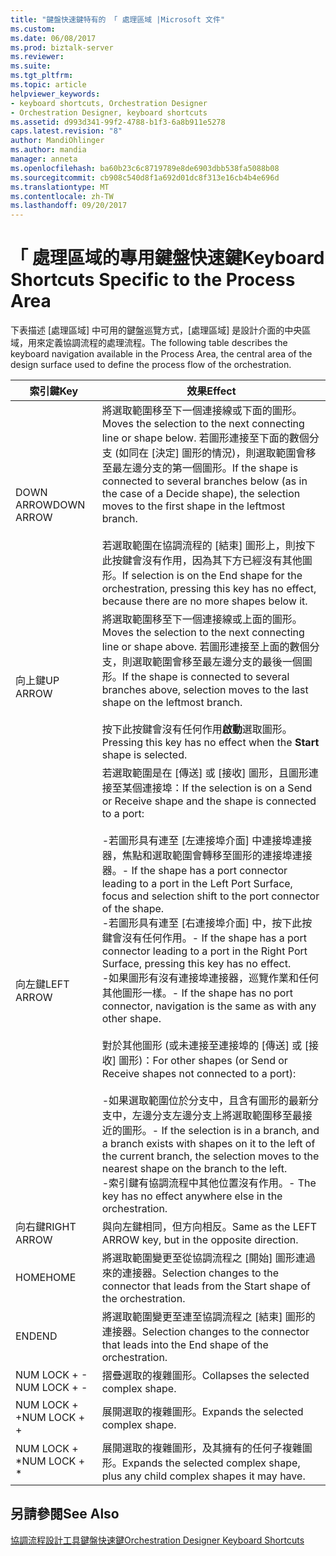 ```yaml
---
title: "鍵盤快速鍵特有的 「 處理區域 |Microsoft 文件"
ms.custom: 
ms.date: 06/08/2017
ms.prod: biztalk-server
ms.reviewer: 
ms.suite: 
ms.tgt_pltfrm: 
ms.topic: article
helpviewer_keywords:
- keyboard shortcuts, Orchestration Designer
- Orchestration Designer, keyboard shortcuts
ms.assetid: d993d341-99f2-4788-b1f3-6a8b911e5278
caps.latest.revision: "8"
author: MandiOhlinger
ms.author: mandia
manager: anneta
ms.openlocfilehash: ba60b23c6c8719789e8de6903dbb538fa5088b08
ms.sourcegitcommit: cb908c540d8f1a692d01dc8f313e16cb4b4e696d
ms.translationtype: MT
ms.contentlocale: zh-TW
ms.lasthandoff: 09/20/2017
---
```

# <a name="keyboard-shortcuts-specific-to-the-process-area"></a><span data-ttu-id="129dc-102">「 處理區域的專用鍵盤快速鍵</span><span class="sxs-lookup"><span data-stu-id="129dc-102">Keyboard Shortcuts Specific to the Process Area</span></span>
<span data-ttu-id="129dc-103">下表描述 [處理區域] 中可用的鍵盤巡覽方式，[處理區域] 是設計介面的中央區域，用來定義協調流程的處理流程。</span><span class="sxs-lookup"><span data-stu-id="129dc-103">The following table describes the keyboard navigation available in the Process Area, the central area of the design surface used to define the process flow of the orchestration.</span></span>  
  
|<span data-ttu-id="129dc-104">索引鍵</span><span class="sxs-lookup"><span data-stu-id="129dc-104">Key</span></span>|<span data-ttu-id="129dc-105">效果</span><span class="sxs-lookup"><span data-stu-id="129dc-105">Effect</span></span>|  
|---------|------------|  
|<span data-ttu-id="129dc-106">DOWN ARROW</span><span class="sxs-lookup"><span data-stu-id="129dc-106">DOWN ARROW</span></span>|<span data-ttu-id="129dc-107">將選取範圍移至下一個連接線或下面的圖形。</span><span class="sxs-lookup"><span data-stu-id="129dc-107">Moves the selection to the next connecting line or shape below.</span></span> <span data-ttu-id="129dc-108">若圖形連接至下面的數個分支 (如同在 [決定] 圖形的情況)，則選取範圍會移至最左邊分支的第一個圖形。</span><span class="sxs-lookup"><span data-stu-id="129dc-108">If the shape is connected to several branches below (as in the case of a Decide shape), the selection moves to the first shape in the leftmost branch.</span></span><br /><br /> <span data-ttu-id="129dc-109">若選取範圍在協調流程的 [結束] 圖形上，則按下此按鍵會沒有作用，因為其下方已經沒有其他圖形。</span><span class="sxs-lookup"><span data-stu-id="129dc-109">If selection is on the End shape for the orchestration, pressing this key has no effect, because there are no more shapes below it.</span></span>|  
|<span data-ttu-id="129dc-110">向上鍵</span><span class="sxs-lookup"><span data-stu-id="129dc-110">UP ARROW</span></span>|<span data-ttu-id="129dc-111">將選取範圍移至下一個連接線或上面的圖形。</span><span class="sxs-lookup"><span data-stu-id="129dc-111">Moves the selection to the next connecting line or shape above.</span></span> <span data-ttu-id="129dc-112">若圖形連接至上面的數個分支，則選取範圍會移至最左邊分支的最後一個圖形。</span><span class="sxs-lookup"><span data-stu-id="129dc-112">If the shape is connected to several branches above, selection moves to the last shape on the leftmost branch.</span></span><br /><br /> <span data-ttu-id="129dc-113">按下此按鍵會沒有任何作用**啟動**選取圖形。</span><span class="sxs-lookup"><span data-stu-id="129dc-113">Pressing this key has no effect when the **Start** shape is selected.</span></span>|  
|<span data-ttu-id="129dc-114">向左鍵</span><span class="sxs-lookup"><span data-stu-id="129dc-114">LEFT ARROW</span></span>|<span data-ttu-id="129dc-115">若選取範圍是在 [傳送] 或 [接收] 圖形，且圖形連接至某個連接埠：</span><span class="sxs-lookup"><span data-stu-id="129dc-115">If the selection is on a Send or Receive shape and the shape is connected to a port:</span></span><br /><br /> <span data-ttu-id="129dc-116">-若圖形具有連至 [左連接埠介面] 中連接埠連接器，焦點和選取範圍會轉移至圖形的連接埠連接器。</span><span class="sxs-lookup"><span data-stu-id="129dc-116">-   If the shape has a port connector leading to a port in the Left Port Surface, focus and selection shift to the port connector of the shape.</span></span><br /><span data-ttu-id="129dc-117">-若圖形具有連至 [右連接埠介面] 中，按下此按鍵會沒有任何作用。</span><span class="sxs-lookup"><span data-stu-id="129dc-117">-   If the shape has a port connector leading to a port in the Right Port Surface, pressing this key has no effect.</span></span><br /><span data-ttu-id="129dc-118">-如果圖形有沒有連接埠連接器，巡覽作業和任何其他圖形一樣。</span><span class="sxs-lookup"><span data-stu-id="129dc-118">-   If the shape has no port connector, navigation is the same as with any other shape.</span></span><br /><br /> <span data-ttu-id="129dc-119">對於其他圖形 (或未連接至連接埠的 [傳送] 或 [接收] 圖形)：</span><span class="sxs-lookup"><span data-stu-id="129dc-119">For other shapes (or Send or Receive shapes not connected to a port):</span></span><br /><br /> <span data-ttu-id="129dc-120">-如果選取範圍位於分支中，且含有圖形的最新分支中，左邊分支左邊分支上將選取範圍移至最接近的圖形。</span><span class="sxs-lookup"><span data-stu-id="129dc-120">-   If the selection is in a branch, and a branch exists with shapes on it to the left of the current branch, the selection moves to the nearest shape on the branch to the left.</span></span><br /><span data-ttu-id="129dc-121">-索引鍵有協調流程中其他位置沒有作用。</span><span class="sxs-lookup"><span data-stu-id="129dc-121">-   The key has no effect anywhere else in the orchestration.</span></span>|  
|<span data-ttu-id="129dc-122">向右鍵</span><span class="sxs-lookup"><span data-stu-id="129dc-122">RIGHT ARROW</span></span>|<span data-ttu-id="129dc-123">與向左鍵相同，但方向相反。</span><span class="sxs-lookup"><span data-stu-id="129dc-123">Same as the LEFT ARROW key, but in the opposite direction.</span></span>|  
|<span data-ttu-id="129dc-124">HOME</span><span class="sxs-lookup"><span data-stu-id="129dc-124">HOME</span></span>|<span data-ttu-id="129dc-125">將選取範圍變更至從協調流程之 [開始] 圖形連過來的連接器。</span><span class="sxs-lookup"><span data-stu-id="129dc-125">Selection changes to the connector that leads from the Start shape of the orchestration.</span></span>|  
|<span data-ttu-id="129dc-126">END</span><span class="sxs-lookup"><span data-stu-id="129dc-126">END</span></span>|<span data-ttu-id="129dc-127">將選取範圍變更至連至協調流程之 [結束] 圖形的連接器。</span><span class="sxs-lookup"><span data-stu-id="129dc-127">Selection changes to the connector that leads into the End shape of the orchestration.</span></span>|  
|<span data-ttu-id="129dc-128">NUM LOCK + -</span><span class="sxs-lookup"><span data-stu-id="129dc-128">NUM LOCK + -</span></span>|<span data-ttu-id="129dc-129">摺疊選取的複雜圖形。</span><span class="sxs-lookup"><span data-stu-id="129dc-129">Collapses the selected complex shape.</span></span>|  
|<span data-ttu-id="129dc-130">NUM LOCK + +</span><span class="sxs-lookup"><span data-stu-id="129dc-130">NUM LOCK + +</span></span>|<span data-ttu-id="129dc-131">展開選取的複雜圖形。</span><span class="sxs-lookup"><span data-stu-id="129dc-131">Expands the selected complex shape.</span></span>|  
|<span data-ttu-id="129dc-132">NUM LOCK + *</span><span class="sxs-lookup"><span data-stu-id="129dc-132">NUM LOCK + *</span></span>|<span data-ttu-id="129dc-133">展開選取的複雜圖形，及其擁有的任何子複雜圖形。</span><span class="sxs-lookup"><span data-stu-id="129dc-133">Expands the selected complex shape, plus any child complex shapes it may have.</span></span>|  
  
## <a name="see-also"></a><span data-ttu-id="129dc-134">另請參閱</span><span class="sxs-lookup"><span data-stu-id="129dc-134">See Also</span></span>  
 [<span data-ttu-id="129dc-135">協調流程設計工具鍵盤快速鍵</span><span class="sxs-lookup"><span data-stu-id="129dc-135">Orchestration Designer Keyboard Shortcuts</span></span>](../core/orchestration-designer-keyboard-shortcuts.md)